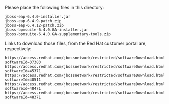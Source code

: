 Please place the following files in this directory:

    jboss-eap-6.4.0-installer.jar
    jboss-eap-6.4.9-patch.zip
    jboss-eap-6.4.12-patch.zip
    jboss-bpmsuite-6.4.0.GA-installer.jar
    jboss-bpmsuite-6.4.0.GA-supplementary-tools.zip

Links to download those files, from the Red Hat customer portal
are, respectively:

    https://access.redhat.com/jbossnetwork/restricted/softwareDownload.html?softwareId=37383
    https://access.redhat.com/jbossnetwork/restricted/softwareDownload.html?softwareId=45371
    https://access.redhat.com/jbossnetwork/restricted/softwareDownload.html?softwareId=48511
    https://access.redhat.com/jbossnetwork/restricted/softwareDownload.html?softwareId=48471
    https://access.redhat.com/jbossnetwork/restricted/softwareDownload.html?softwareId=48371

